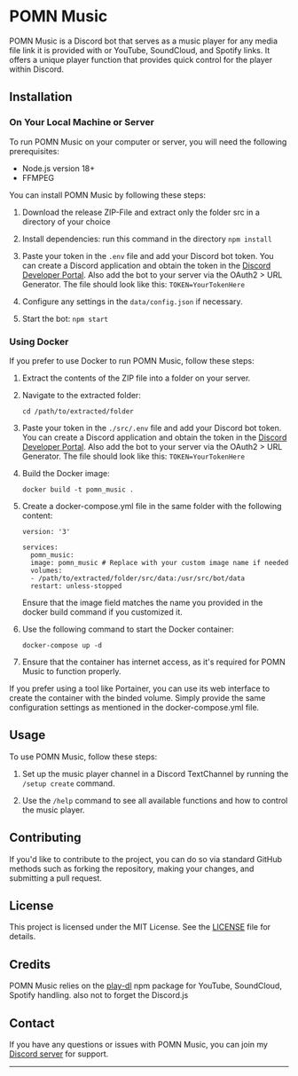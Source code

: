 # POMN Music

POMN Music is a Discord bot that serves as a music player for any media file link it is provided with or YouTube, SoundCloud, and Spotify links. It offers a unique player function that provides quick control for the player within Discord.


## Installation

### On Your Local Machine or Server

To run POMN Music on your computer or server, you will need the following prerequisites:

- Node.js version 18+
- FFMPEG

You can install POMN Music by following these steps:

1. Download the release ZIP-File and extract only the folder src in a directory of your choice

2. Install dependencies:
   run this command in the directory
   `npm install`

3. Paste your token in the `.env` file and add your Discord bot token. You can create a Discord application and obtain the token in the [Discord Developer Portal](https://discord.com/developers/applications). Also add the bot to your server via the OAuth2 > URL Generator.
   The file should look like this:
   `TOKEN=YourTokenHere`

4. Configure any settings in the `data/config.json` if necessary.

5. Start the bot:
   `npm start`


### Using Docker

If you prefer to use Docker to run POMN Music, follow these steps:

1. Extract the contents of the ZIP file into a folder on your server.

2. Navigate to the extracted folder:

   `cd /path/to/extracted/folder`

3. Paste your token in the `./src/.env` file and add your Discord bot token. You can create a Discord application and obtain the token in the [Discord Developer Portal](https://discord.com/developers/applications). Also add the bot to your server via the OAuth2 > URL Generator.
   The file should look like this:
   `TOKEN=YourTokenHere`

4. Build the Docker image:
   
   `docker build -t pomn_music .`

5. Create a docker-compose.yml file in the same folder with the following content:
   
   ```
   version: '3'
   
   services:
     pomn_music:
     image: pomn_music # Replace with your custom image name if needed
     volumes:
     - /path/to/extracted/folder/src/data:/usr/src/bot/data
     restart: unless-stopped
   ```
   Ensure that the image field matches the name you provided in the docker build command if you customized it.

6. Use the following command to start the Docker container:
   
   `docker-compose up -d`

7. Ensure that the container has internet access, as it's required for POMN Music to function properly.

If you prefer using a tool like Portainer, you can use its web interface to create the container with the binded volume. Simply provide the same configuration settings as mentioned in the docker-compose.yml file.


## Usage

To use POMN Music, follow these steps:

1. Set up the music player channel in a Discord TextChannel by running the `/setup create` command.

2. Use the `/help` command to see all available functions and how to control the music player.


## Contributing

If you'd like to contribute to the project, you can do so via standard GitHub methods such as forking the repository, making your changes, and submitting a pull request.


## License

This project is licensed under the MIT License. See the [LICENSE](LICENSE) file for details.


## Credits

POMN Music relies on the [play-dl](https://www.npmjs.com/package/play-dl) npm package for YouTube, SoundCloud, Spotify handling.
also not to forget the Discord.js


## Contact

If you have any questions or issues with POMN Music, you can join my [Discord server](https://discord.com/invite/YnvBJ76Ajn) for support.

---
